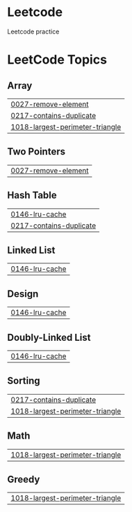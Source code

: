 # Leetcode
Leetcode practice

<!---LeetCode Topics Start-->
# LeetCode Topics
## Array
|  |
| ------- |
| [0027-remove-element](https://github.com/shamathmika/leetcode/tree/master/0027-remove-element) |
| [0217-contains-duplicate](https://github.com/shamathmika/leetcode/tree/master/0217-contains-duplicate) |
| [1018-largest-perimeter-triangle](https://github.com/shamathmika/leetcode/tree/master/1018-largest-perimeter-triangle) |
## Two Pointers
|  |
| ------- |
| [0027-remove-element](https://github.com/shamathmika/leetcode/tree/master/0027-remove-element) |
## Hash Table
|  |
| ------- |
| [0146-lru-cache](https://github.com/shamathmika/leetcode/tree/master/0146-lru-cache) |
| [0217-contains-duplicate](https://github.com/shamathmika/leetcode/tree/master/0217-contains-duplicate) |
## Linked List
|  |
| ------- |
| [0146-lru-cache](https://github.com/shamathmika/leetcode/tree/master/0146-lru-cache) |
## Design
|  |
| ------- |
| [0146-lru-cache](https://github.com/shamathmika/leetcode/tree/master/0146-lru-cache) |
## Doubly-Linked List
|  |
| ------- |
| [0146-lru-cache](https://github.com/shamathmika/leetcode/tree/master/0146-lru-cache) |
## Sorting
|  |
| ------- |
| [0217-contains-duplicate](https://github.com/shamathmika/leetcode/tree/master/0217-contains-duplicate) |
| [1018-largest-perimeter-triangle](https://github.com/shamathmika/leetcode/tree/master/1018-largest-perimeter-triangle) |
## Math
|  |
| ------- |
| [1018-largest-perimeter-triangle](https://github.com/shamathmika/leetcode/tree/master/1018-largest-perimeter-triangle) |
## Greedy
|  |
| ------- |
| [1018-largest-perimeter-triangle](https://github.com/shamathmika/leetcode/tree/master/1018-largest-perimeter-triangle) |
<!---LeetCode Topics End-->